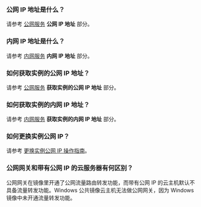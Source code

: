 ### 公网 IP 地址是什么？

请参考 [公网服务](https://cloud.tencent.com/document/product/213/5224) **公网 IP 地址** 部分。

### 内网 IP 地址是什么？

请参考 [内网服务](https://cloud.tencent.com/document/product/213/5225) **内网 IP 地址** 部分。

### 如何获取实例的公网 IP 地址？

请参考 [公网服务](https://cloud.tencent.com/document/product/213/5224) **获取实例的公网 IP 地址** 部分。

### 如何获取实例的内网 IP 地址？

请参考 [内网服务](https://cloud.tencent.com/document/product/213/5225) **获取实例的内网 IP 地址** 部分。

### 如何更换实例公网 IP？

请参考 [更换实例公网 IP 操作指南](https://cloud.tencent.com/document/product/213/16642)。

### 公网网关和带有公网 IP 的云服务器有何区别？

公网网关在镜像里开通了公网流量路由转发功能，而带有公网 IP 的云主机默认不具备流量转发功能。Windows 公共镜像云主机无法做公网网关，因为 Windows 镜像中未开通流量转发功能。
